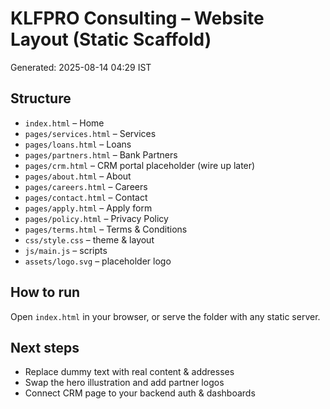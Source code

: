 # KLFPRO Consulting – Website Layout (Static Scaffold)

Generated: 2025-08-14 04:29 IST

## Structure
- `index.html` – Home
- `pages/services.html` – Services
- `pages/loans.html` – Loans
- `pages/partners.html` – Bank Partners
- `pages/crm.html` – CRM portal placeholder (wire up later)
- `pages/about.html` – About
- `pages/careers.html` – Careers
- `pages/contact.html` – Contact
- `pages/apply.html` – Apply form
- `pages/policy.html` – Privacy Policy
- `pages/terms.html` – Terms & Conditions
- `css/style.css` – theme & layout
- `js/main.js` – scripts
- `assets/logo.svg` – placeholder logo

## How to run
Open `index.html` in your browser, or serve the folder with any static server.

## Next steps
- Replace dummy text with real content & addresses
- Swap the hero illustration and add partner logos
- Connect CRM page to your backend auth & dashboards